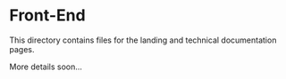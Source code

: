 # Front-End

This directory contains files for the
landing and technical documentation
pages.

More details soon...
